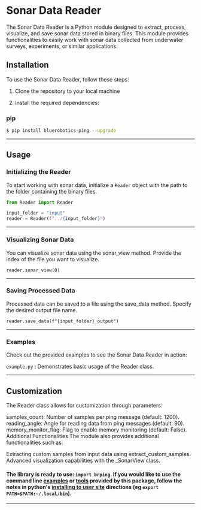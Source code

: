 # Sonar Data Reader

The Sonar Data Reader is a Python module designed to extract, process, visualize, and save sonar data stored in binary
files. This module provides functionalities to easily work with sonar data collected from underwater surveys,
experiments, or similar applications.

## Installation

To use the Sonar Data Reader, follow these steps:

1. Clone the repository to your local machine


2. Install the required dependencies:

### pip

```sh
$ pip install bluerobotics-ping --upgrade
```

---

## Usage

### Initializing the Reader

To start working with sonar data, initialize a `Reader` object with the path to the folder containing the binary files.

```python
from Reader import Reader

input_folder = "input"
reader = Reader(f"../{input_folder}")
```

---

### Visualizing Sonar Data

You can visualize sonar data using the sonar_view method. Provide the index of the file you want to visualize.

```pycon
reader.sonar_view(0)
```

---

### Saving Processed Data

Processed data can be saved to a file using the save_data method. Specify the desired output file name.

```pycon
reader.save_data(f"{input_folder}_output")
```

---

### Examples

Check out the provided examples to see the Sonar Data Reader in action:

`example.py` : Demonstrates basic usage of the Reader class.

---

## Customization

The Reader class allows for customization through parameters:

samples_count: Number of samples per ping message (default: 1200).
reading_angle: Angle for reading data from ping messages (default: 90).
memory_monitor_flag: Flag to enable memory monitoring (default: False).
Additional Functionalities
The module also provides additional functionalities such as:

Extracting custom samples from input data using extract_custom_samples.
Advanced visualization capabilities with the _SonarView class.

#### The library is ready to use: `import brping`. If you would like to use the command line [examples](/examples) or [tools](/tools) provided by this package, follow the notes in python's [installing to user site](https://packaging.python.org/tutorials/installing-packages/#installing-to-the-user-site) directions (eg `export PATH=$PATH:~/.local/bin`).

---
